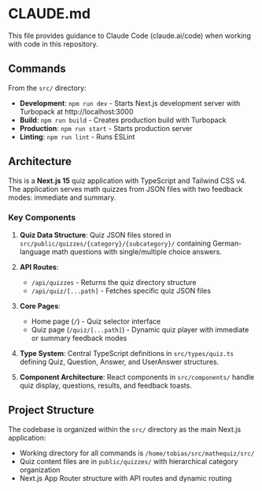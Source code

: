 # CLAUDE.md

This file provides guidance to Claude Code (claude.ai/code) when working with code in this repository.

## Commands

From the `src/` directory:

- **Development**: `npm run dev` - Starts Next.js development server with Turbopack at http://localhost:3000
- **Build**: `npm run build` - Creates production build with Turbopack
- **Production**: `npm run start` - Starts production server
- **Linting**: `npm run lint` - Runs ESLint

## Architecture

This is a **Next.js 15** quiz application with TypeScript and Tailwind CSS v4. The application serves math quizzes from JSON files with two feedback modes: immediate and summary.

### Key Components

1. **Quiz Data Structure**: Quiz JSON files stored in `src/public/quizzes/{category}/{subcategory}/` containing German-language math questions with single/multiple choice answers.

2. **API Routes**:
   - `/api/quizzes` - Returns the quiz directory structure
   - `/api/quiz/[...path]` - Fetches specific quiz JSON files

3. **Core Pages**:
   - Home page (`/`) - Quiz selector interface
   - Quiz page (`/quiz/[...path]`) - Dynamic quiz player with immediate or summary feedback modes

4. **Type System**: Central TypeScript definitions in `src/types/quiz.ts` defining Quiz, Question, Answer, and UserAnswer structures.

5. **Component Architecture**: React components in `src/components/` handle quiz display, questions, results, and feedback toasts.

## Project Structure

The codebase is organized within the `src/` directory as the main Next.js application:
- Working directory for all commands is `/home/tobias/src/mathequiz/src/`
- Quiz content files are in `public/quizzes/` with hierarchical category organization
- Next.js App Router structure with API routes and dynamic routing